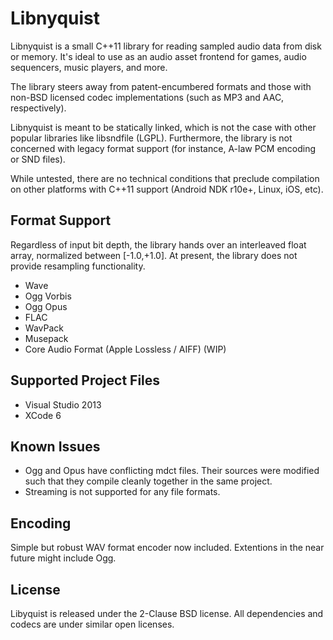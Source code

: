 # Libnyquist
Libnyquist is a small C++11 library for reading sampled audio data from disk or memory. It's ideal to use as an audio asset frontend for games, audio sequencers, music players, and more.

The library steers away from patent-encumbered formats and those with non-BSD licensed codec implementations (such as MP3 and AAC, respectively). 

Libnyquist is meant to be statically linked, which is not the case with other popular libraries like libsndfile (LGPL). Furthermore, the library is not concerned with legacy format support (for instance, A-law PCM encoding or SND files). 
 
While untested, there are no technical conditions that preclude compilation on other platforms with C++11 support (Android NDK r10e+, Linux, iOS, etc).

## Format Support

Regardless of input bit depth, the library hands over an interleaved float array, normalized between [-1.0,+1.0]. At present, the library does not provide resampling functionality. 

* Wave
* Ogg Vorbis
* Ogg Opus
* FLAC
* WavPack
* Musepack
* Core Audio Format (Apple Lossless / AIFF) (WIP)

## Supported Project Files
* Visual Studio 2013
* XCode 6

## Known Issues
* Ogg and Opus have conflicting mdct files. Their sources were modified such that they compile cleanly together in the same project.
* Streaming is not supported for any file formats.

## Encoding
Simple but robust WAV format encoder now included. Extentions in the near future might include Ogg. 

## License
Libyquist is released under the 2-Clause BSD license. All dependencies and codecs are under similar open licenses.
